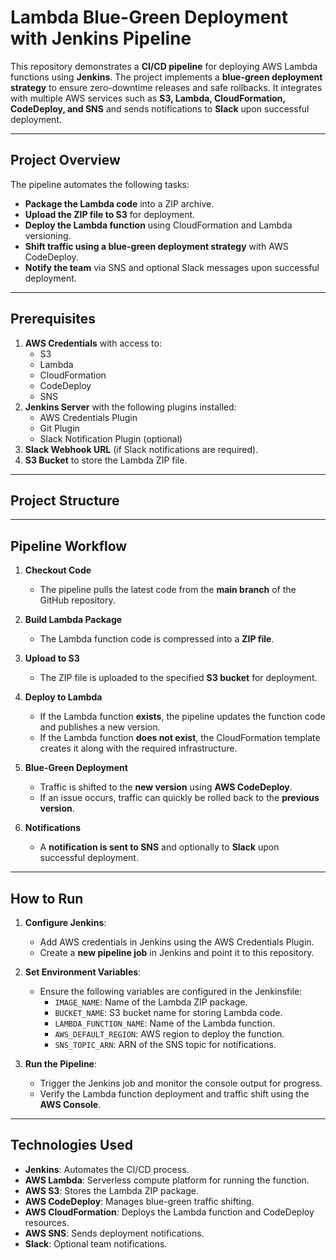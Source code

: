 # Lambda Blue-Green Deployment with Jenkins Pipeline

This repository demonstrates a **CI/CD pipeline** for deploying AWS Lambda functions using **Jenkins**. The project implements a **blue-green deployment strategy** to ensure zero-downtime releases and safe rollbacks. It integrates with multiple AWS services such as **S3, Lambda, CloudFormation, CodeDeploy, and SNS** and sends notifications to **Slack** upon successful deployment.

---

## Project Overview

The pipeline automates the following tasks:

- **Package the Lambda code** into a ZIP archive.
- **Upload the ZIP file to S3** for deployment.
- **Deploy the Lambda function** using CloudFormation and Lambda versioning.
- **Shift traffic using a blue-green deployment strategy** with AWS CodeDeploy.
- **Notify the team** via SNS and optional Slack messages upon successful deployment.

---

## Prerequisites

1. **AWS Credentials** with access to:
   - S3  
   - Lambda  
   - CloudFormation  
   - CodeDeploy  
   - SNS  
2. **Jenkins Server** with the following plugins installed:
   - AWS Credentials Plugin  
   - Git Plugin  
   - Slack Notification Plugin (optional)  
3. **Slack Webhook URL** (if Slack notifications are required).
4. **S3 Bucket** to store the Lambda ZIP file.

---

## Project Structure


---

## Pipeline Workflow

1. **Checkout Code**  
   - The pipeline pulls the latest code from the **main branch** of the GitHub repository.

2. **Build Lambda Package**  
   - The Lambda function code is compressed into a **ZIP file**.

3. **Upload to S3**  
   - The ZIP file is uploaded to the specified **S3 bucket** for deployment.

4. **Deploy to Lambda**  
   - If the Lambda function **exists**, the pipeline updates the function code and publishes a new version.
   - If the Lambda function **does not exist**, the CloudFormation template creates it along with the required infrastructure.

5. **Blue-Green Deployment**  
   - Traffic is shifted to the **new version** using **AWS CodeDeploy**.  
   - If an issue occurs, traffic can quickly be rolled back to the **previous version**.

6. **Notifications**  
   - A **notification is sent to SNS** and optionally to **Slack** upon successful deployment.

---

## How to Run

1. **Configure Jenkins**:
   - Add AWS credentials in Jenkins using the AWS Credentials Plugin.
   - Create a **new pipeline job** in Jenkins and point it to this repository.

2. **Set Environment Variables**:
   - Ensure the following variables are configured in the Jenkinsfile:
     - `IMAGE_NAME`: Name of the Lambda ZIP package.
     - `BUCKET_NAME`: S3 bucket name for storing Lambda code.
     - `LAMBDA_FUNCTION_NAME`: Name of the Lambda function.
     - `AWS_DEFAULT_REGION`: AWS region to deploy the function.
     - `SNS_TOPIC_ARN`: ARN of the SNS topic for notifications.
  
3. **Run the Pipeline**:
   - Trigger the Jenkins job and monitor the console output for progress.
   - Verify the Lambda function deployment and traffic shift using the **AWS Console**.

---

## Technologies Used

- **Jenkins**: Automates the CI/CD process.
- **AWS Lambda**: Serverless compute platform for running the function.
- **AWS S3**: Stores the Lambda ZIP package.
- **AWS CodeDeploy**: Manages blue-green traffic shifting.
- **AWS CloudFormation**: Deploys the Lambda function and CodeDeploy resources.
- **AWS SNS**: Sends deployment notifications.
- **Slack**: Optional team notifications.

